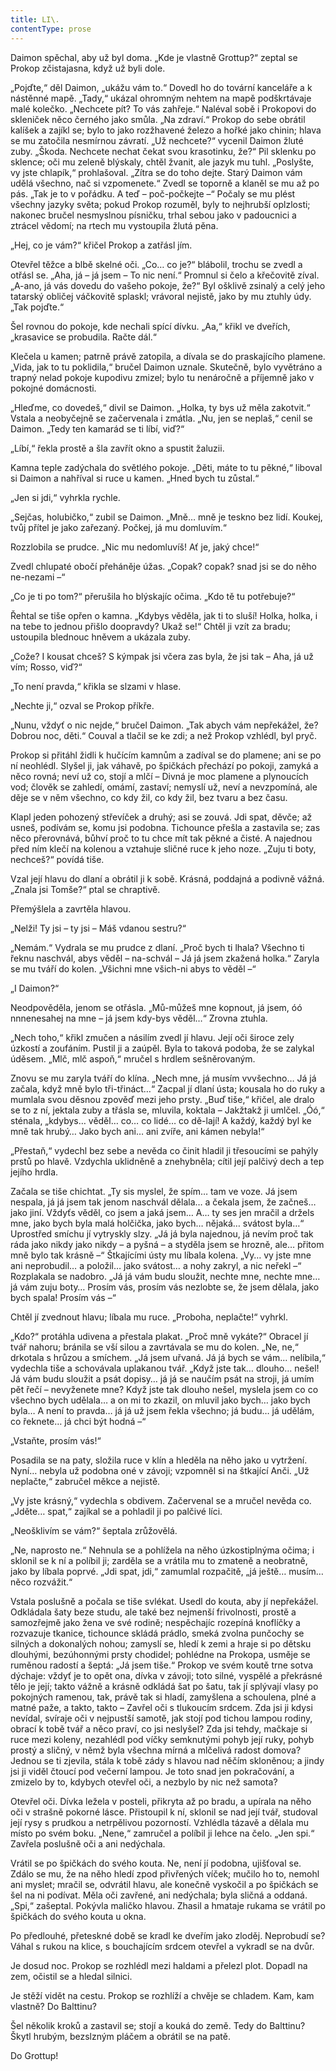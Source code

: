 ```yaml
---
title: LI\.
contentType: prose
---
```


  

Daimon spěchal, aby už byl doma. „Kde je vlastně Grottup?“ zeptal se Prokop zčistajasna, když už byli dole.

„Pojďte,“ děl Daimon, „ukážu vám to.“ Dovedl ho do tovární kanceláře a k nástěnné mapě. „Tady,“ ukázal ohromným nehtem na mapě podškrtávaje malé kolečko. „Nechcete pít? To vás zahřeje.“ Naléval sobě i Prokopovi do skleniček něco černého jako smůla. „Na zdraví.“ Prokop do sebe obrátil kalíšek a zajíkl se; bylo to jako rozžhavené železo a hořké jako chinin; hlava se mu zatočila nesmírnou závratí. „Už nechcete?“ vycenil Daimon žluté zuby. „Škoda. Nechcete nechat čekat svou krasotinku, že?“ Pil sklenku po sklence; oči mu zeleně blýskaly, chtěl žvanit, ale jazyk mu tuhl. „Poslyšte, vy jste chlapík,“ prohlašoval. „Zítra se do toho dejte. Starý Daimon vám udělá všechno, nač si vzpomenete.“ Zvedl se toporně a klaněl se mu až po pás. „Tak je to v pořádku. A teď – poč-počkejte –“ Počaly se mu plést všechny jazyky světa; pokud Prokop rozuměl, byly to nejhrubší oplzlosti; nakonec bručel nesmyslnou písničku, trhal sebou jako v padoucnici a ztrácel vědomí; na rtech mu vystoupila žlutá pěna.

„Hej, co je vám?“ křičel Prokop a zatřásl jím.

Otevřel těžce a blbě skelné oči. „Co… co je?“ blábolil, trochu se zvedl a otřásl se. „Aha, já – já jsem – To nic není.“ Promnul si čelo a křečovitě zíval. „A-ano, já vás dovedu do vašeho pokoje, že?“ Byl ošklivě zsinalý a celý jeho tatarský obličej váčkovitě splaskl; vrávoral nejistě, jako by mu ztuhly údy. „Tak pojďte.“

Šel rovnou do pokoje, kde nechali spící dívku. „Aa,“ křikl ve dveřích, „krasavice se probudila. Račte dál.“

Klečela u kamen; patrně právě zatopila, a dívala se do praskajícího plamene. „Vida, jak to tu poklidila,“ bručel Daimon uznale. Skutečně, bylo vyvětráno a trapný nelad pokoje kupodivu zmizel; bylo tu nenáročně a příjemně jako v pokojné domácnosti.

„Hleďme, co dovedeš,“ divil se Daimon. „Holka, ty bys už měla zakotvit.“ Vstala a neobyčejně se začervenala i zmátla. „Nu, jen se neplaš,“ cenil se Daimon. „Tedy ten kamarád se ti líbí, viď?“

„Líbí,“ řekla prostě a šla zavřít okno a spustit žaluzii.

Kamna teple zadýchala do světlého pokoje. „Děti, máte to tu pěkné,“ liboval si Daimon a nahříval si ruce u kamen. „Hned bych tu zůstal.“

„Jen si jdi,“ vyhrkla rychle.

„Sejčas, holubičko,“ zubil se Daimon. „Mně… mně je teskno bez lidí. Koukej, tvůj přítel je jako zařezaný. Počkej, já mu domluvím.“

Rozzlobila se prudce. „Nic mu nedomluvíš! Ať je, jaký chce!“

Zvedl chlupaté obočí přeháněje úžas. „Copak? copak? snad jsi se do něho ne-nezami –“

„Co je ti po tom?“ přerušila ho blýskajíc očima. „Kdo tě tu potřebuje?“

Řehtal se tiše opřen o kamna. „Kdybys věděla, jak ti to sluší! Holka, holka, i na tebe to jednou přišlo doopravdy? Ukaž se!“ Chtěl ji vzít za bradu; ustoupila blednouc hněvem a ukázala zuby.

„Cože? I kousat chceš? S kýmpak jsi včera zas byla, že jsi tak – Aha, já už vím; Rosso, viď?“

„To není pravda,“ křikla se slzami v hlase.

„Nechte ji,“ ozval se Prokop příkře.

„Nunu, vždyť o nic nejde,“ bručel Daimon. „Tak abych vám nepřekážel, že? Dobrou noc, děti.“ Couval a tlačil se ke zdi; a než Prokop vzhlédl, byl pryč.

Prokop si přitáhl židli k hučícím kamnům a zadíval se do plamene; ani se po ní neohlédl. Slyšel ji, jak váhavě, po špičkách přechází po pokoji, zamyká a něco rovná; neví už co, stojí a mlčí – Divná je moc plamene a plynoucích vod; člověk se zahledí, omámí, zastaví; nemyslí už, neví a nevzpomíná, ale děje se v něm všechno, co kdy žil, co kdy žil, bez tvaru a bez času.

Klapl jeden pohozený střevíček a druhý; asi se zouvá. Jdi spat, děvče; až usneš, podívám se, komu jsi podobna. Tichounce přešla a zastavila se; zas něco přerovnává, bůhví proč to tu chce mít tak pěkné a čisté. A najednou před ním klečí na kolenou a vztahuje sličné ruce k jeho noze. „Zuju ti boty, nechceš?“ povídá tiše.

Vzal její hlavu do dlaní a obrátil ji k sobě. Krásná, poddajná a podivně vážná. „Znala jsi Tomše?“ ptal se chraptivě.

Přemýšlela a zavrtěla hlavou.

„Nelži! Ty jsi – ty jsi – Máš vdanou sestru?“

„Nemám.“ Vydrala se mu prudce z dlaní. „Proč bych ti lhala? Všechno ti řeknu naschvál, abys věděl – na-schvál – Já já jsem zkažená holka.“ Zaryla se mu tváří do kolen. „Všichni mne všich-ni abys to věděl –“

„I Daimon?“

Neodpověděla, jenom se otřásla. „Mů-můžeš mne kopnout, já jsem, óó nnnenesahej na mne – já jsem kdy-bys věděl…“ Zrovna ztuhla.

„Nech toho,“ křikl zmučen a násilím zvedl jí hlavu. Její oči široce zely úzkostí a zoufáním. Pustil ji a zaúpěl. Byla to taková podoba, že se zalykal úděsem. „Mlč, mlč aspoň,“ mručel s hrdlem sešněrovaným.

Znovu se mu zaryla tváří do klína. „Nech mne, já musím vvvšechno… Já já začala, když mně bylo tři-třináct…“ Zacpal jí dlaní ústa; kousala ho do ruky a mumlala svou děsnou zpověď mezi jeho prsty. „Buď tiše,“ křičel, ale dralo se to z ní, jektala zuby a třásla se, mluvila, koktala – Jakžtakž ji umlčel. „Óó,“ sténala, „kdybys… věděl… co… co lidé… co dě-lají! A každý, každý byl ke mně tak hrubý… Jako bych ani… ani zvíře, ani kámen nebyla!“

„Přestaň,“ vydechl bez sebe a nevěda co činit hladil ji třesoucími se pahýly prstů po hlavě. Vzdychla uklidněně a znehybněla; cítil její palčivý dech a tep jejího hrdla.

Začala se tiše chichtat. „Ty sis myslel, že spím… tam ve voze. Já jsem nespala, já já jsem tak jenom naschvál dělala… a čekala jsem, že začneš… jako jiní. Vždyťs věděl, co jsem a jaká jsem… A… ty ses jen mračil a držels mne, jako bych byla malá holčička, jako bych… nějaká… svátost byla…“ Uprostřed smíchu jí vytryskly slzy. „Já já byla najednou, já nevím proč tak ráda jako nikdy jako nikdy – a pyšná – a styděla jsem se hrozně, ale… přitom mně bylo tak krásně –“ Štkajícími ústy mu líbala kolena. „Vy… vy jste mne ani neprobudil… a položil… jako svátost… a nohy zakryl, a nic neřekl –“ Rozplakala se nadobro. „Já já vám budu sloužit, nechte mne, nechte mne… já vám zuju boty… Prosím vás, prosím vás nezlobte se, že jsem dělala, jako bych spala! Prosím vás –“

Chtěl jí zvednout hlavu; líbala mu ruce. „Proboha, neplačte!“ vyhrkl.

„Kdo?“ protáhla udivena a přestala plakat. „Proč mně vykáte?“ Obracel jí tvář nahoru; bránila se vší silou a zavrtávala se mu do kolen. „Ne, ne,“ drkotala s hrůzou a smíchem. „Já jsem uřvaná. Já já bych se vám… nelíbila,“ vydechla tiše a schovávala uplakanou tvář. „Když jste tak… dlouho… nešel! Já vám budu sloužit a psát dopisy… já já se naučím psát na stroji, já umím pět řečí – nevyženete mne? Když jste tak dlouho nešel, myslela jsem co co všechno bych udělala… a on mi to zkazil, on mluvil jako bych… jako bych byla… A není to pravda… já já už jsem řekla všechno; já budu… já udělám, co řeknete… já chci být hodná –“

„Vstaňte, prosím vás!“

Posadila se na paty, složila ruce v klín a hleděla na něho jako u vytržení. Nyní… nebyla už podobna oné v závoji; vzpomněl si na štkající Anči. „Už neplačte,“ zabručel měkce a nejistě.

„Vy jste krásný,“ vydechla s obdivem. Začervenal se a mručel nevěda co. „Jděte… spat,“ zajíkal se a pohladil ji po palčivé líci.

„Neošklivím se vám?“ šeptala zrůžovělá.

„Ne, naprosto ne.“ Nehnula se a pohlížela na něho úzkostiplnýma očima; i sklonil se k ní a políbil ji; zarděla se a vrátila mu to zmateně a neobratně, jako by líbala poprvé. „Jdi spat, jdi,“ zamumlal rozpačitě, „já ještě… musím… něco rozvážit.“

Vstala poslušně a počala se tiše svlékat. Usedl do kouta, aby jí nepřekážel. Odkládala šaty beze studu, ale také bez nejmenší frivolnosti, prostě a samozřejmě jako žena ve své rodině; nespěchajíc rozepíná knoflíčky a rozvazuje tkanice, tichounce skládá prádlo, smeká zvolna punčochy se silných a dokonalých nohou; zamyslí se, hledí k zemi a hraje si po dětsku dlouhými, bezúhonnými prsty chodidel; pohlédne na Prokopa, usměje se ruměnou radostí a šeptá: „Já jsem tiše.“ Prokop ve svém koutě trne sotva dýchaje: vždyť je to opět ona, dívka v závoji; toto silné, vyspělé a překrásné tělo je její; takto vážně a krásně odkládá šat po šatu, tak jí splývají vlasy po pokojných ramenou, tak, právě tak si hladí, zamyšlena a schoulena, plné a matné paže, a takto, takto – Zavřel oči s tlukoucím srdcem. Zda jsi ji kdysi nevídal, svíraje oči v nejpustší samotě, jak stojí pod tichou lampou rodiny, obrací k tobě tvář a něco praví, co jsi neslyšel? Zda jsi tehdy, mačkaje si ruce mezi koleny, nezahlédl pod víčky semknutými pohyb její ruky, pohyb prostý a sličný, v němž byla všechna mírná a mlčelivá radost domova? Jednou se ti zjevila, stála k tobě zády s hlavou nad něčím skloněnou; a jindy jsi ji viděl čtoucí pod večerní lampou. Je toto snad jen pokračování, a zmizelo by to, kdybych otevřel oči, a nezbylo by nic než samota?

Otevřel oči. Dívka ležela v posteli, přikryta až po bradu, a upírala na něho oči v strašně pokorné lásce. Přistoupil k ní, sklonil se nad její tvář, studoval její rysy s prudkou a netrpělivou pozorností. Vzhlédla tázavě a dělala mu místo po svém boku. „Nene,“ zamručel a políbil ji lehce na čelo. „Jen spi.“ Zavřela poslušně oči a ani nedýchala.

Vrátil se po špičkách do svého kouta. Ne, není jí podobna, ujišťoval se. Zdálo se mu, že na něho hledí zpod přivřených víček; mučilo ho to, nemohl ani myslet; mračil se, odvrátil hlavu, ale konečně vyskočil a po špičkách se šel na ni podívat. Měla oči zavřené, ani nedýchala; byla sličná a oddaná. „Spi,“ zašeptal. Pokývla maličko hlavou. Zhasil a hmataje rukama se vrátil po špičkách do svého kouta u okna.

Po předlouhé, přeteskné době se kradl ke dveřím jako zloděj. Neprobudí se? Váhal s rukou na klice, s bouchajícím srdcem otevřel a vykradl se na dvůr.

Je dosud noc. Prokop se rozhlédl mezi haldami a přelezl plot. Dopadl na zem, očistil se a hledal silnici.

Je stěží vidět na cestu. Prokop se rozhlíží a chvěje se chladem. Kam, kam vlastně? Do Balttinu?

Šel několik kroků a zastavil se; stojí a kouká do země. Tedy do Balttinu? Škytl hrubým, bezslzným pláčem a obrátil se na patě.

Do Grottup!
